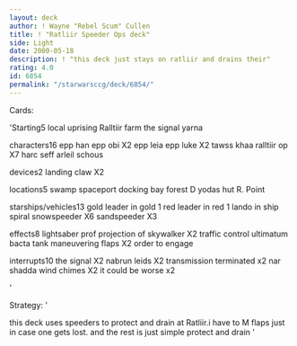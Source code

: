```yaml
---
layout: deck
author: ! Wayne "Rebel Scum" Cullen
title: ! "Ratliir Speeder Ops deck"
side: Light
date: 2000-05-18
description: ! "this deck just stays on ratliir and drains their"
rating: 4.0
id: 6854
permalink: "/starwarsccg/deck/6854/"
---
```

Cards: 

'Starting5
local uprising
Ralltiir
farm
the signal
yarna

characters16
epp han
epp obi X2
epp leia
epp luke X2
tawss khaa
ralltiir op X7
harc seff
arleil schous

devices2
landing claw X2

locations5
 swamp
 spaceport docking bay
 forest
D yodas hut
R. Point

starships/vehicles13
gold leader in gold 1
red leader in red 1
lando in ship
spiral
snowspeeder X6
sandspeeder X3

effects8
lightsaber prof
projection of skywalker X2
traffic control
ultimatum
bacta tank
maneuvering flaps X2
order to engage

interrupts10
the signal X2
nabrun leids X2
transmission terminated x2
nar shadda wind chimes X2
it could be worse x2





'

Strategy: '

this deck uses speeders to protect and drain at Ratliir.i have to M flaps just in case one gets lost. and the rest is just simple protect and drain '
